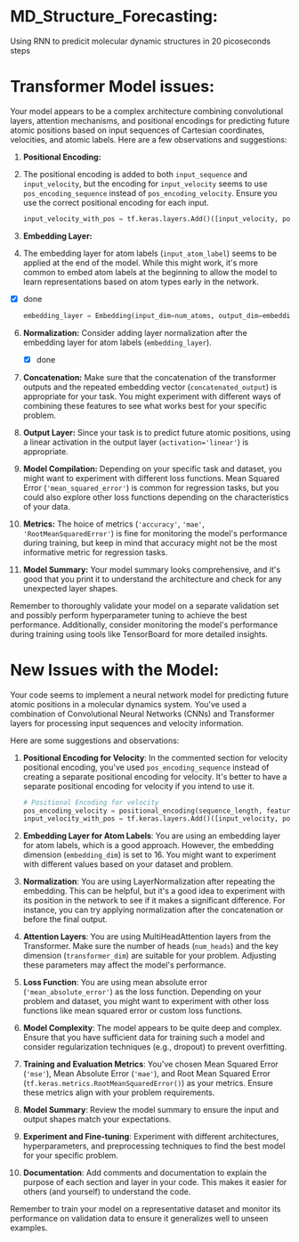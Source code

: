 # MD_Structure_Forecasting:

Using RNN to predicit molecular dynamic structures in 20 picoseconds steps 





# Transformer Model issues:


Your model appears to be a complex architecture combining convolutional layers, attention mechanisms, and positional encodings for predicting future atomic positions based on input sequences of Cartesian coordinates, velocities, and atomic labels. Here are a few observations and suggestions:

1. **Positional Encoding:**
2. The positional encoding is added to both `input_sequence` and `input_velocity`, but the encoding for `input_velocity` seems to use `pos_encoding_sequence` instead of `pos_encoding_velocity`. Ensure you use the correct positional encoding for each input.

   ```python
   input_velocity_with_pos = tf.keras.layers.Add()([input_velocity, pos_encoding_velocity[tf.newaxis, :, :]])
   ```

3. **Embedding Layer:**
4. The embedding layer for atom labels (`input_atom_label`) seems to be applied at the end of the model. While this might work, it's more common to embed atom labels at the beginning to allow the model to learn representations based on atom types early in the network.
- [x] done

   ```python
   embedding_layer = Embedding(input_dim=num_atoms, output_dim=embedding_dim, input_length=1, name='embedding_layer')(input_atom_label)
   ```

6. **Normalization:**
    Consider adding layer normalization after the embedding layer for atom labels (`embedding_layer`).
   - [x] done

8. **Concatenation:**
   Make sure that the concatenation of the transformer outputs and the repeated embedding vector (`concatenated_output`) is appropriate for your task. You might experiment with different ways of combining these features to see what works best for your specific problem.

10. **Output Layer:**
 Since your task is to predict future atomic positions, using a linear activation in the output layer (`activation='linear'`) is appropriate.

12. **Model Compilation:**
  Depending on your specific task and dataset, you might want to experiment with different loss functions. Mean Squared Error (`'mean_squared_error'`) is common for regression tasks, but you could also explore other loss functions depending on the characteristics of your data.

14. **Metrics:**
  The hoice of metrics (`'accuracy'`, `'mae'`, `'RootMeanSquaredError'`) is fine for monitoring the model's performance during training, but keep in mind that accuracy might not be the most informative metric for regression tasks.

17. **Model Summary:**
 Your model summary looks comprehensive, and it's good that you print it to understand the architecture and check for any unexpected layer shapes.

Remember to thoroughly validate your model on a separate validation set and possibly perform hyperparameter tuning to achieve the best performance. Additionally, consider monitoring the model's performance during training using tools like TensorBoard for more detailed insights.


# New Issues with the Model:

Your code seems to implement a neural network model for predicting future atomic positions in a molecular dynamics system. You've used a combination of Convolutional Neural Networks (CNNs) and Transformer layers for processing input sequences and velocity information.

Here are some suggestions and observations:

1. **Positional Encoding for Velocity**: In the commented section for velocity positional encoding, you've used `pos_encoding_sequence` instead of creating a separate positional encoding for velocity. It's better to have a separate positional encoding for velocity if you intend to use it.

   ```python
   # Positional Encoding for velocity
   pos_encoding_velocity = positional_encoding(sequence_length, feature_dim)
   input_velocity_with_pos = tf.keras.layers.Add()([input_velocity, pos_encoding_velocity[tf.newaxis, :, :]])
   ```

2. **Embedding Layer for Atom Labels**: You are using an embedding layer for atom labels, which is a good approach. However, the embedding dimension (`embedding_dim`) is set to 16. You might want to experiment with different values based on your dataset and problem.

3. **Normalization**: You are using LayerNormalization after repeating the embedding. This can be helpful, but it's a good idea to experiment with its position in the network to see if it makes a significant difference. For instance, you can try applying normalization after the concatenation or before the final output.

4. **Attention Layers**: You are using MultiHeadAttention layers from the Transformer. Make sure the number of heads (`num_heads`) and the key dimension (`transformer_dim`) are suitable for your problem. Adjusting these parameters may affect the model's performance.

5. **Loss Function**: You are using mean absolute error (`'mean_absolute_error'`) as the loss function. Depending on your problem and dataset, you might want to experiment with other loss functions like mean squared error or custom loss functions.

6. **Model Complexity**: The model appears to be quite deep and complex. Ensure that you have sufficient data for training such a model and consider regularization techniques (e.g., dropout) to prevent overfitting.

7. **Training and Evaluation Metrics**: You've chosen Mean Squared Error (`'mse'`), Mean Absolute Error (`'mae'`), and Root Mean Squared Error (`tf.keras.metrics.RootMeanSquaredError()`) as your metrics. Ensure these metrics align with your problem requirements.

8. **Model Summary**: Review the model summary to ensure the input and output shapes match your expectations.

9. **Experiment and Fine-tuning**: Experiment with different architectures, hyperparameters, and preprocessing techniques to find the best model for your specific problem.

10. **Documentation**: Add comments and documentation to explain the purpose of each section and layer in your code. This makes it easier for others (and yourself) to understand the code.

Remember to train your model on a representative dataset and monitor its performance on validation data to ensure it generalizes well to unseen examples.
